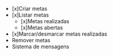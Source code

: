 - [x]Criar metas
- [x]Listar metas 
    - [x]Metas realizadas
    - [x]Metas abertas
- [x]Marcar/desmarcar metas realizadas
- Remover metas
- Sistema de mensagens